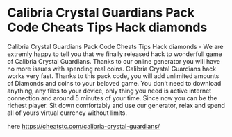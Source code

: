 # Calibria Crystal Guardians Pack Code Cheats Tips Hack diamonds

Calibria Crystal Guardians Pack Code Cheats Tips Hack diamonds - We are extremly happy to tell you that we finally released hack to wonderfull game of Calibria Crystal Guardians. Thanks to our online generator you will have no more issues with spending real coins.
Calibria Crystal Guardians hack works very fast. Thanks to this pack code, you will add unlimited amounts of Diamonds and coins to your beloved game. You don’t need to download anything, any files to your device, only thing you need is active internet connection and around 5 minutes of your time. Since now you can be the richest player. Sit down comfortably and use our generator, relax and spend all of yours virtual currency without limits.

here https://cheatstc.com/calibria-crystal-guardians/


